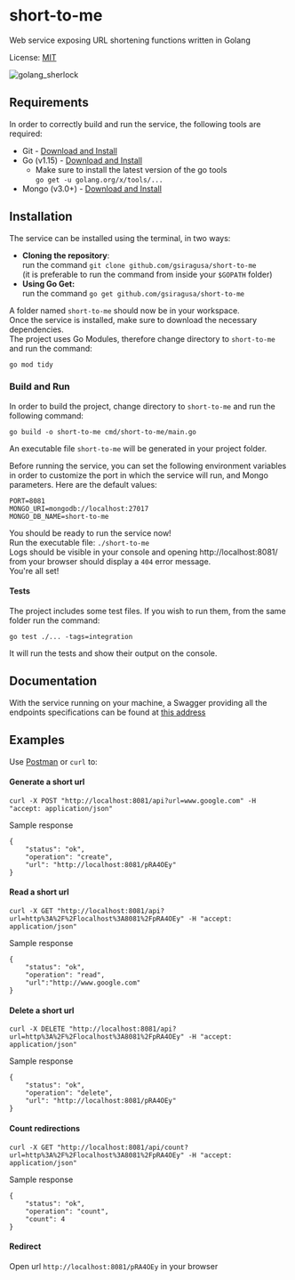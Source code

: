 # short-to-me
Web service exposing URL shortening functions written in Golang

License: [MIT](https://opensource.org/licenses/MIT)

![golang_sherlock](https://encrypted-tbn0.gstatic.com/images?q=tbn%3AANd9GcR9JlE4ZofSFGEjKgIEW8dPHrlLg9YuO0Ve0a0VlVlkFBzKUS5B)

## Requirements
In order to correctly build and run the service, the following tools are required:
* Git - [Download and Install](https://git-scm.com/book/en/v2/Getting-Started-Installing-Git)
* Go (v1.15) - [Download and Install](https://golang.org/doc/install)
    * Make sure to install the latest version of the go tools  
    `go get -u golang.org/x/tools/...`
* Mongo (v3.0+) - [Download and Install](https://docs.mongodb.com/manual/installation/)

## Installation
The service can be installed using the terminal, in two ways:
* <b>Cloning the repository</b>:  
run the command `git clone github.com/gsiragusa/short-to-me`  
(it is preferable to run the command from inside your `$GOPATH` folder)
* <b>Using Go Get:</b>  
run the command `go get github.com/gsiragusa/short-to-me`

A folder named `short-to-me` should now be in your workspace.  
Once the service is installed, make sure to download the necessary dependencies.  
The project uses Go Modules, therefore change directory to `short-to-me` and run the command:  

`go mod tidy`

### Build and Run
In order to build the project, change directory to `short-to-me` and run the following command:  

`go build -o short-to-me cmd/short-to-me/main.go`

An executable file `short-to-me` will be generated in your project folder.
  
Before running the service, you can set the following environment variables in order to customize the port in which the service will run, and Mongo parameters. Here are the default values:
```
PORT=8081
MONGO_URI=mongodb://localhost:27017
MONGO_DB_NAME=short-to-me
```

You should be ready to run the service now!  
Run the executable file: `./short-to-me`  
Logs should be visible in your console and opening http://localhost:8081/ from your browser should display a `404` error message.  
You're all set!

#### Tests
The project includes some test files. If you wish to run them, from the same folder run the command:  

`go test ./... -tags=integration`

It will run the tests and show their output on the console.

## Documentation
With the service running on your machine, a Swagger providing all the endpoints specifications can be found at [this address](http://localhost:8081/docs/swagger-ui/)

## Examples
Use [Postman](https://www.postman.com/) or `curl` to:
 
#### Generate a short url
`curl -X POST "http://localhost:8081/api?url=www.google.com" -H "accept: application/json"`

Sample response
```
{
    "status": "ok",
    "operation": "create",
    "url": "http://localhost:8081/pRA4OEy"
}
```

#### Read a short url
`curl -X GET "http://localhost:8081/api?url=http%3A%2F%2Flocalhost%3A8081%2FpRA4OEy" -H "accept: application/json"`

Sample response
```
{
    "status": "ok",
    "operation": "read",
    "url":"http://www.google.com"
}
```

#### Delete a short url
`curl -X DELETE "http://localhost:8081/api?url=http%3A%2F%2Flocalhost%3A8081%2FpRA4OEy" -H "accept: application/json"`

Sample response
```
{
    "status": "ok",
    "operation": "delete",
    "url": "http://localhost:8081/pRA4OEy"
}
```

#### Count redirections
`curl -X GET "http://localhost:8081/api/count?url=http%3A%2F%2Flocalhost%3A8081%2FpRA4OEy" -H "accept: application/json"`

Sample response
```
{
    "status": "ok",
    "operation": "count",
    "count": 4
}
```

#### Redirect
Open url `http://localhost:8081/pRA4OEy` in your browser